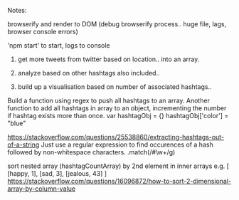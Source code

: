 Notes:

browserify and render to DOM (debug browserify process.. huge file, lags, browser console errors)

'npm start' to start, logs to console

1. get more tweets from twitter based on location..
into an array.

2. analyze based on other hashtags also included..

3. build up a visualisation based on number of associated hashtags..

Build a function using regex to push all hashtags to an array. Another function to add all hashtags in array to an object, incrementing the number if hashtag exists more than once.
var hashtagObj = {}
hashtagObj['color'] = "blue"

https://stackoverflow.com/questions/25538860/extracting-hashtags-out-of-a-string
Just use a regular expression to find occurences of a hash followed by non-whitespace characters.
.match(/#\w+/g)



sort nested array (hashtagCountArray) by 2nd element in inner arrays
e.g.
[
  [happy, 1],
  [sad, 3],
  [jealous, 43]
]
https://stackoverflow.com/questions/16096872/how-to-sort-2-dimensional-array-by-column-value
